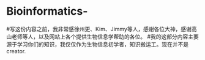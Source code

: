 # Bioinformatics-
#写这份内容之前，我非常感徐州更、Kim、Jimmy等人，感谢各位大神，感谢高山老师等人，以及网站上各个提供生物信息学帮助的各位。
#我的这部分内容主要源于学习你们的知识，我仅仅作为生物信息初学者，知识搬运工。现在并不是creator.
